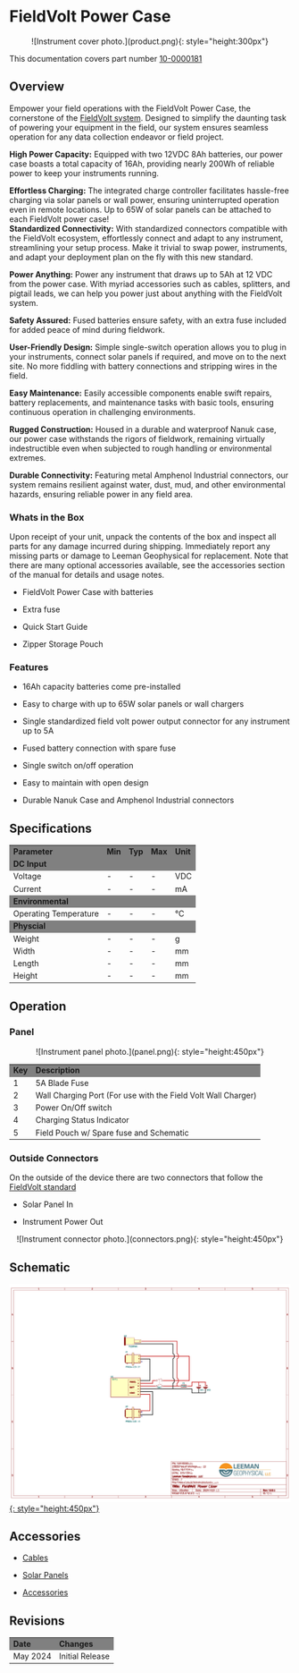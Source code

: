 # FieldVolt Power Case
<center>
![Instrument cover photo.](product.png){: style="height:300px"}
</center>

This documentation covers part number <a
href="https://leemangeophysical.com/product/fieldvolt-power-case/"
target="_blank" rel="noopener noreferrer">10-0000181</a>

## Overview
Empower your field operations with the FieldVolt Power Case, the cornerstone of
the [FieldVolt system](../field_volt_standard.md). Designed to simplify the daunting task of powering your
equipment in the field, our system ensures seamless operation for any data
collection endeavor or field project.

<b>High Power Capacity:</b> Equipped with two 12VDC 8Ah batteries, our power
case boasts a total capacity of 16Ah, providing nearly 200Wh of reliable power
to keep your instruments running.  

<b>Effortless Charging:</b> The integrated charge controller facilitates
hassle-free charging via solar panels or wall power, ensuring uninterrupted
operation even in remote locations. Up to 65W of solar panels can be attached to
each FieldVolt power case!  
<b></b>
<b>Standardized Connectivity:</b> With standardized connectors compatible with
the FieldVolt ecosystem, effortlessly connect and adapt to any instrument,
streamlining your setup process. Make it trivial to swap power, instruments, and
adapt your deployment plan on the fly with this new standard.  

<b>Power Anything:</b> Power any instrument that draws up to 5Ah at 12 VDC from
the power case. With myriad accessories such as cables, splitters, and pigtail
leads, we can help you power just about anything with the FieldVolt system.  

<b>Safety Assured:</b> Fused batteries ensure safety, with an extra fuse
included for added peace of mind during fieldwork.  

<b>User-Friendly Design:</b> Simple single-switch operation allows you to plug
in your instruments, connect solar panels if required, and move on to the next
site. No more fiddling with battery connections and stripping wires in the
field.  

<b>Easy Maintenance:</b> Easily accessible components enable swift repairs,
battery replacements, and maintenance tasks with basic tools, ensuring
continuous operation in challenging environments.  

<b>Rugged Construction:</b> Housed in a durable and waterproof Nanuk case, our
power case withstands the rigors of fieldwork, remaining virtually
indestructible even when subjected to rough handling or environmental extremes.  

<b>Durable Connectivity:</b> Featuring metal Amphenol Industrial connectors, our
system remains resilient against water, dust, mud, and other environmental
hazards, ensuring reliable power in any field area. 

### Whats in the Box
Upon receipt of your unit, unpack the contents of the box and inspect all parts
for any damage incurred during shipping. Immediately report any missing parts or
damage to Leeman Geophysical for replacement. Note that there are many optional
accessories available, see the accessories section of the manual for details and
usage notes.  

* FieldVolt Power Case with batteries  

* Extra fuse  

* Quick Start Guide  

* Zipper Storage Pouch

### Features
* 16Ah capacity batteries come pre-installed  

* Easy to charge with up to 65W solar panels or wall chargers  

* Single standardized field volt power output connector for any instrument up to
  5A

* Fused battery connection with spare fuse  

* Single switch on/off operation  

* Easy to maintain with open design

* Durable Nanuk Case and Amphenol Industrial connectors

## Specifications
<table>
  <tr bgcolor="gray">
    <td><b>Parameter</b></td>
    <td><b>Min</b></td>
    <td><b>Typ</b></td>
    <td><b>Max</b></td>
    <td><b>Unit</b></td>
  </tr>

  <tr>
    <td colspan="5" bgcolor="gray"><b>DC Input</b></td>
  </tr>

  <tr>
    <td>Voltage</td>
    <td>-</td>
    <td>-</td>
    <td>-</td>
    <td>VDC</td>
  </tr>

  <tr>
    <td>Current</td>
    <td>-</td>
    <td>-</td>
    <td>-</td>
    <td>mA</td>
  </tr>

  <tr>
    <td colspan="5" bgcolor="gray"><b>Environmental</b></td>
  </tr>

  <tr>
    <td>Operating Temperature</td>
    <td>-</td>
    <td>-</td>
    <td>-</td>
    <td>&#8451;</td>
  </tr>

  <tr>
    <td colspan="5" bgcolor="gray"><b>Physcial</b></td>
  </tr>

  <tr>
    <td>Weight</td>
    <td>-</td>
    <td>-</td>
    <td>-</td>
    <td>g</td>
  </tr>

  <tr>
    <td>Width</td>
    <td>-</td>
    <td>-</td>
    <td>-</td>
    <td>mm</td>
  </tr>

  <tr>
    <td>Length</td>
    <td>-</td>
    <td>-</td>
    <td>-</td>
    <td>mm</td>
  </tr>

  <tr>
    <td>Height</td>
    <td>-</td>
    <td>-</td>
    <td>-</td>
    <td>mm</td>
  </tr>
</table>

## Operation
### Panel
<center>
![Instrument panel photo.](panel.png){: style="height:450px"}
</center>
<table>
  <tr bgcolor="gray">
    <td><b>Key</b></td>
    <td><b>Description</b></td>
  </tr>

  <tr>
    <td>1</td>
    <td>5A Blade Fuse</td>
  </tr>

  <tr>
    <td>2</td>
    <td>Wall Charging Port (For use with the Field Volt Wall Charger)</td>
  </tr>

  <tr>
    <td>3</td>
    <td>Power On/Off switch</td>
  </tr>

  <tr>
    <td>4</td>
    <td>Charging Status Indicator</td>
  </tr>

  <tr>
    <td>5</td>
    <td>Field Pouch w/ Spare fuse and Schematic</td>
  </tr>
</table>

### Outside Connectors
On the outside of the device there are two connectors that follow the [FieldVolt standard](../field_volt_standard.md)  

* Solar Panel In  

* Instrument Power Out  

<center>
![Instrument connector photo.](connectors.png){: style="height:450px"}
</center>

## Schematic
<a href="../schematic.pdf" target="_blank" rel="noopener
noreferrer">![Schematic.](schematic.png){: style="height:450px"}</a>

## Accessories 
* [Cables](../field_volt_cables.md)  

* [Solar Panels](../field_volt_solar_panels.md)

* [Accessories](../field_volt_accessories.md)

## Revisions
<table>
  <tr bgcolor="gray">
    <td><b>Date</b></td>
    <td><b>Changes</b></td>
  </tr>
  
  <tr>
    <td>May 2024</td>
    <td>Initial Release</td>
  </tr>
</table>